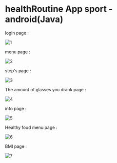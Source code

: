 # healthRoutine App sport  -  android(Java)

login page : 
                                                           
![1](https://user-images.githubusercontent.com/59862302/174891843-38acdea2-4cae-4058-bd23-f02a6bc0f8d4.jpg)

menu page :
                                                           
![2](https://user-images.githubusercontent.com/59862302/174891916-283a6011-a2b6-4ff0-aa20-5282feca6e0a.jpg)

step's page :
                                                           
![3](https://user-images.githubusercontent.com/59862302/174892015-ac534f1b-809a-4fd5-8c21-c9effcf847da.jpg)
                                                           
The amount of glasses you drank page :
                                                           
![4](https://user-images.githubusercontent.com/59862302/174892239-a6ffd90c-183e-4efa-8b9a-1228d09fcb89.jpg)

info page :
                                                           
 ![5](https://user-images.githubusercontent.com/59862302/174892343-205c495d-84a9-4f67-b9f5-b2e409f4f070.jpg)
 
Healthy food menu page :                                                                                                             
                                             
  ![6](https://user-images.githubusercontent.com/59862302/174892506-47324dc4-168f-41a3-97e6-5004e1efc3e8.jpg)
  
BMI page :
                                                                                                                  
  ![7](https://user-images.githubusercontent.com/59862302/174892618-572899b5-330c-4489-a8d3-d30f4808076c.jpg)
                            
